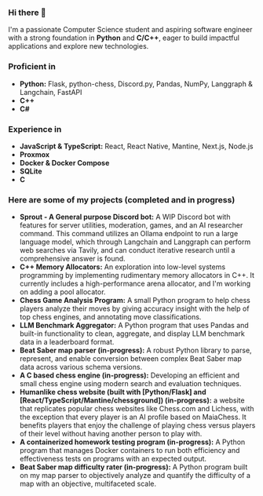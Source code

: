 ### Hi there 👋

I'm a passionate Computer Science student and aspiring software engineer with a strong foundation in **Python** and **C/C++**, eager to build impactful applications and explore new technologies.

### Proficient in
* **Python:** Flask, python-chess, Discord.py, Pandas, NumPy, Langgraph & Langchain, FastAPI
* **C++**
* **C#**

### Experience in
* **JavaScript & TypeScript:** React, React Native, Mantine, Next.js, Node.js
* **Proxmox**
* **Docker & Docker Compose**
* **SQLite**
* **C**

### Here are some of my projects (completed and in progress)
* **Sprout - A General purpose Discord bot:** A WIP Discord bot with features for server utilities, moderation, games, and an AI researcher command. This command utilizes an Ollama endpoint to run a large language model, which through Langchain and Langgraph can perform web searches via Tavily, and can conduct iterative research until a comprehensive answer is found.
* **C++ Memory Allocators:** An exploration into low-level systems programming by implementing rudimentary memory allocators in C++. It currently includes a high-performance arena allocator, and I'm working on adding a pool allocator.
* **Chess Game Analysis Program:** A small Python program to help chess players analyze their moves by giving accuracy insight with the help of top chess engines, and annotating move classifications.
* **LLM Benchmark Aggregator:** A Python program that uses Pandas and built-in functionality to clean, aggregate, and display LLM benchmark data in a leaderboard format.
* **Beat Saber map parser (in-progress):** A robust Python library to parse, represent, and enable conversion between complex Beat Saber map data across various schema versions.
* **A C based chess engine (in-progress):** Developing an efficient and small chess engine using modern search and evaluation techniques.
* **Humanlike chess website (built with [Python/Flask] and [React/TypeScript/Mantine/chessground]) (in-progress):** a website that replicates popular chess websites like Chess.com and Lichess, with the exception that every player is an AI profile based on MaiaChess. It benefits players that enjoy the challenge of playing chess versus players of their level without having another person to play with. 
* **A containerized homework testing program (in-progress):** A Python program that manages Docker containers to run both efficiency and effectiveness tests on programs with an expected output.
* **Beat Saber map difficulty rater (in-progress):** A Python program built on my map parser to objectively analyze and quantify the difficulty of a map with an objective, multifaceted scale.
<!--
**kachhy/kachhy** is a ✨ _special_ ✨ repository because its `README.md` (this file) appears on your GitHub profile.

Here are some ideas to get you started:

- 🔭 I’m currently working on ...
- 🌱 I’m currently learning ...
- 👯 I’m looking to collaborate on ...
- 🤔 I’m looking for help with ...
- 💬 Ask me about ...
- 📫 How to reach me: ...
- 😄 Pronouns: ...
- ⚡ Fun fact: ...
-->
